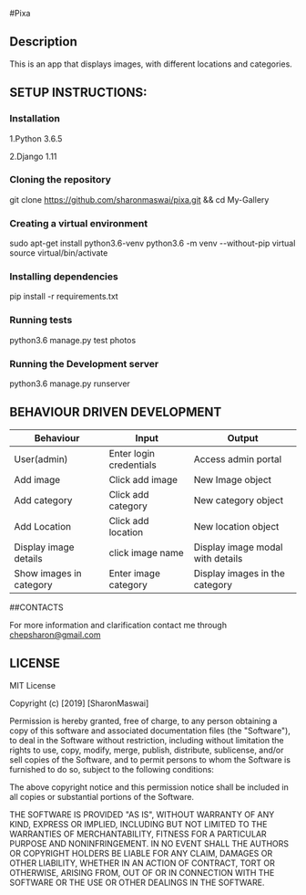 #Pixa

## Description

This is an app that displays images, with different locations and categories.

## SETUP INSTRUCTIONS:

### Installation

1.Python 3.6.5 

2.Django 1.11

### Cloning the repository

git clone https://github.com/sharonmaswai/pixa.git && cd My-Gallery

### Creating a virtual environment

sudo apt-get install python3.6-venv python3.6 -m venv --without-pip virtual source virtual/bin/activate

### Installing dependencies

pip install -r requirements.txt

### Running tests

python3.6 manage.py test photos

### Running the Development server

python3.6 manage.py runserver

## BEHAVIOUR DRIVEN DEVELOPMENT

| Behaviour | Input  | Output |
| -- |-- |--|
|User(admin)| Enter login credentials| Access admin portal|
|Add image|Click add image |New Image object|
|Add category|Click add category |New category object|
|Add Location|Click add location |New location object|
|Display image details|click image name|Display image modal with details|
|Show images in category|Enter image category|Display images in the category|





##CONTACTS

For more information and clarification contact me through chepsharon@gmail.com

## LICENSE

MIT License

Copyright (c) [2019] [SharonMaswai]

Permission is hereby granted, free of charge, to any person obtaining a copy
of this software and associated documentation files (the "Software"), to deal
in the Software without restriction, including without limitation the rights
to use, copy, modify, merge, publish, distribute, sublicense, and/or sell
copies of the Software, and to permit persons to whom the Software is
furnished to do so, subject to the following conditions:

The above copyright notice and this permission notice shall be included in all
copies or substantial portions of the Software.

THE SOFTWARE IS PROVIDED "AS IS", WITHOUT WARRANTY OF ANY KIND, EXPRESS OR
IMPLIED, INCLUDING BUT NOT LIMITED TO THE WARRANTIES OF MERCHANTABILITY,
FITNESS FOR A PARTICULAR PURPOSE AND NONINFRINGEMENT. IN NO EVENT SHALL THE
AUTHORS OR COPYRIGHT HOLDERS BE LIABLE FOR ANY CLAIM, DAMAGES OR OTHER
LIABILITY, WHETHER IN AN ACTION OF CONTRACT, TORT OR OTHERWISE, ARISING FROM,
OUT OF OR IN CONNECTION WITH THE SOFTWARE OR THE USE OR OTHER DEALINGS IN THE
SOFTWARE.
